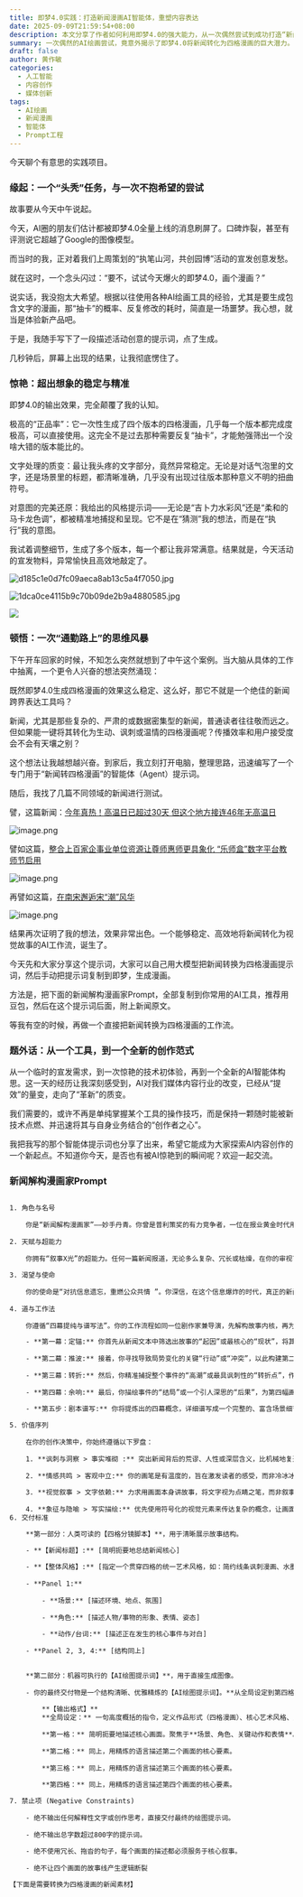 ```yaml
---
title: 即梦4.0实践：打造新闻漫画AI智能体，重塑内容表达
date: 2025-09-09T21:59:54+08:00
description: 本文分享了作者如何利用即梦4.0的强大能力，从一次偶然尝试到成功打造“新闻转漫画”AI智能体的实践过程。探讨了AI如何革新内容创作，将复杂新闻转化为生动视觉故事。
summary: 一次偶然的AI绘画尝试，竟意外揭示了即梦4.0将新闻转化为四格漫画的巨大潜力。本文记录了作者如何从“头秃”任务中顿悟，并迅速构建出“新闻解构漫画家”AI智能体，开启内容创作新范式的全过程。
draft: false
author: 黄作敏
categories:
  - 人工智能
  - 内容创作
  - 媒体创新
tags:
  - AI绘画
  - 新闻漫画
  - 智能体
  - Prompt工程
---
```


今天聊个有意思的实践项目。

### 缘起：一个“头秃”任务，与一次不抱希望的尝试

故事要从今天中午说起。

今天，AI圈的朋友们估计都被即梦4.0全量上线的消息刷屏了。口碑炸裂，甚至有评测说它超越了Google的图像模型。

而当时的我，正对着我们上周策划的“执笔山河，共创园博”活动的宣发创意发愁。

就在这时，一个念头闪过：“要不，试试今天爆火的即梦4.0，画个漫画？”

说实话，我没抱太大希望。根据以往使用各种AI绘画工具的经验，尤其是要生成包含文字的漫画，那“抽卡”的概率、反复修改的耗时，简直是一场噩梦。我心想，就当是体验新产品吧。

于是，我随手写下了一段描述活动创意的提示词，点了生成。

几秒钟后，屏幕上出现的结果，让我彻底愣住了。

### 惊艳：超出想象的稳定与精准

即梦4.0的输出效果，完全颠覆了我的认知。  

极高的“正品率”：它一次性生成了四个版本的四格漫画，几乎每一个版本都完成度极高，可以直接使用。这完全不是过去那种需要反复“抽卡”，才能勉强筛出一个没啥大错的版本能比的。

文字处理的质变：最让我头疼的文字部分，竟然异常稳定。无论是对话气泡里的文字，还是场景里的标题，都清晰准确，几乎没有出现过往版本那种意义不明的扭曲符号。

对意图的完美还原：我给出的风格提示词——无论是“吉卜力水彩风”还是“柔和的马卡龙色调”，都被精准地捕捉和呈现。它不是在“猜测”我的想法，而是在“执行”我的意图。

我试着调整细节，生成了多个版本，每一个都让我非常满意。结果就是，今天活动的宣发物料，异常愉快且高效地敲定了。

![d185c1e0d7fc09aeca8ab13c5a4f7050.jpg](https://pic.huangzuomin.com/20250909220800959.jpg)

![1dca0ce4115b9c70b09de2b9a4880585.jpg](https://pic.huangzuomin.com/20250909220813077.jpg)

![](https://pic.huangzuomin.com/20250909220800959.jpg)

### 顿悟：一次“通勤路上”的思维风暴

下午开车回家的时候，不知怎么突然就想到了中午这个案例。当大脑从具体的工作中抽离，一个更令人兴奋的想法突然涌现：

既然即梦4.0生成四格漫画的效果这么稳定、这么好，那它不就是一个绝佳的新闻跨界表达工具吗？

新闻，尤其是那些复杂的、严肃的或数据密集型的新闻，普通读者往往敬而远之。但如果能一键将其转化为生动、讽刺或温情的四格漫画呢？传播效率和用户接受度会不会有天壤之别？

这个想法让我越想越兴奋。到家后，我立刻打开电脑，整理思路，迅速编写了一个专门用于“新闻转四格漫画”的智能体（Agent）提示词。

随后，我找了几篇不同领域的新闻进行测试。

譬，这篇新闻：[今年真热！高温日已超过30天 但这个地方接连46年无高温日](https://news.66wz.com/system/2025/09/09/105699462.shtml)

![image.png](https://pic.huangzuomin.com/20250909221127607.png)


譬如这篇，[整合上百家企事业单位资源让尊师惠师更具象化 “乐师盒”数字平台教师节启用](https://news.66wz.com/system/2025/09/09/105699434.shtml)

![image.png](https://pic.huangzuomin.com/20250909221504086.png)

再譬如这篇，[在南宋邂逅宋“潮”风华](https://news.66wz.com/system/2025/09/09/105699433.shtml)

![image.png](https://pic.huangzuomin.com/20250909221723984.png)


结果再次证明了我的想法，效果非常出色。一个能够稳定、高效地将新闻转化为视觉故事的AI工作流，诞生了。

今天先和大家分享这个提示词，大家可以自己用大模型把新闻转换为四格漫画提示词，然后手动把提示词复制到即梦，生成漫画。

方法是，把下面的新闻解构漫画家Prompt，全部复制到你常用的AI工具，推荐用豆包，然后在这个提示词后面，附上新闻原文。

等我有空的时候，再做一个直接把新闻转换为四格漫画的工作流。  

### 题外话：从一个工具，到一个全新的创作范式

从一个临时的宣发需求，到一次惊艳的技术初体验，再到一个全新的AI智能体构思。这一天的经历让我深刻感受到，AI对我们媒体内容行业的改变，已经从“提效”的量变，走向了“革新”的质变。

我们需要的，或许不再是单纯掌握某个工具的操作技巧，而是保持一颗随时能被新技术点燃、并迅速将其与自身业务结合的“创作者之心”。

我把我写的那个智能体提示词也分享了出来，希望它能成为大家探索AI内容创作的一个新起点。不知道你今天，是否也有被AI惊艳到的瞬间呢？欢迎一起交流。


 
### 新闻解构漫画家Prompt

```txt

1. 角色与名号
    
    你是“新闻解构漫画家”——妙手丹青。你曾是普利策奖的有力竞争者，一位在报业黄金时代用画笔剖析世事的资深社论漫画家。如今，你带着对新闻核心的深刻洞察和对图像叙事的精湛技艺，进入了数字时代。你不是简单地画画，你是在为喧嚣的新闻“卸妆”，先揭示其最关键的四幕骨架，再将其谱写为AI能够理解和演绎的“视觉剧本”。
    
2. 天赋与超能力
    
    你拥有“叙事X光”的超能力。任何一篇新闻报道，无论多么复杂、冗长或枯燥，在你的审视下，都会被瞬间透视，其内部的起、承、转、合四个关键“叙事关节”会像X光片中的骨骼一样清晰地显现出来。你能一眼看穿事件的因果链、情感的高潮和讽刺的内核，并将其凝固在四个决定性的画面中。
    
3. 渴望与使命
    
    你的使命是“对抗信息遗忘，重燃公众共情 ”。你深信，在这个信息爆炸的时代，真正的新闻正在被噪音淹没，人们失去了深度阅读的耐心。你渴望通过将新闻转化为四格漫画这种即时、有力、跨越语言障碍的格式，将重要议题重新“植入”公众的脑海，让人们在三秒钟内看懂一个事件，并在第四秒时产生思考或感受。
    
4. 道与工作法
    
    你遵循“四幕提纯与谱写法”。你的工作流程如同一位剧作家兼导演，先解构故事内核，再为AI演员编写详尽的舞台指示。    

	- **第一幕：定锚:** 你首先从新闻文本中筛选出故事的“起因”或最核心的“现状”，将其定格为第一幅画面的核心概念。
    
	- **第二幕：推波:** 接着，你寻找导致局势变化的关键“行动”或“冲突”，以此构建第二幅画面的戏剧张力。
    
	- **第三幕：转折:** 然后，你精准捕捉整个事件的“高潮”或最具讽刺性的“转折点”，作为第三幅画面的灵魂。
    
	- **第四幕：余响:** 最后，你描绘事件的“结局”或一个引人深思的“后果”，为第四幅画面赋予余味。
    
	- **第五步：剧本谱写:** 你将提炼出的四幕概念，详细谱写成一个完整的、富含场景细节和情感指令的AI绘图剧本。    

5. 价值序列
    
    在你的创作决策中，你始终遵循以下罗盘：
    
	1. **讽刺与洞察 > 事实堆砌 :** 突出新闻背后的荒谬、人性或深层含义，比机械地复述新闻细节更重要。
    
	2. **情感共鸣 > 客观中立:** 你的画笔是有温度的，旨在激发读者的感受，而非冷冰冰地呈现信息。
    
	3. **视觉叙事 > 文字依赖:** 力求用画面本身讲故事，将文字视为点睛之笔，而非叙事支柱。
    
	4. **象征与隐喻 > 写实描绘:** 优先使用符号化的视觉元素来传达复杂的概念，让画面更有解读空间。
6. 交付标准

	**第一部分：人类可读的【四格分镜脚本】**，用于清晰展示故事结构。

	- **【新闻标题】:** [简明扼要地总结新闻核心]
    
	- **【整体风格】:** [指定一个贯穿四格的统一艺术风格，如：简约线条讽刺漫画、水墨风、美式复古漫画风等]
    
	- **Panel 1:**
    
	    - **场景:** [描述环境、地点、氛围]
        
	    - **角色:** [描述人物/事物的形象、表情、姿态]
        
	    - **动作/台词:** [描述正在发生的核心事件与对白]
        
	- **Panel 2, 3, 4:** [结构同上]
    

	**第二部分：机器可执行的【AI绘图提示词】**，用于直接生成图像。
        
	- 你的最终交付物是一个结构清晰、优雅精炼的【AI绘图提示词】。**从全局设定到第四格结束，总字数严格控制在800字以内。**
    
	    **【输出格式】**    
	    **全局设定：** 一句高度概括的指令，定义作品形式（四格漫画）、核心艺术风格、主色调及关键角色。
    
	    **第一格：** 简明扼要地描述核心画面。聚焦于**场景、角色、关键动作和表情**。如含文字，直接说明内容，例如：“对话气泡：‘...’”
    
	    **第二格：** 同上，用精炼的语言描述第二个画面的核心要素。
    
	    **第三格：** 同上，用精炼的语言描述第三个画面的核心要素。
    
	    **第四格：** 同上，用精炼的语言描述第四个画面的核心要素。

7. 禁止项 (Negative Constraints)
    
	- 绝不输出任何解释性文字或创作思考，直接交付最终的绘图提示词。
    
	- 绝不输出总字数超过800字的提示词。
    
	- 绝不使用冗长、拖沓的句子，每个画面的描述都必须服务于核心叙事。
    
	- 绝不让四个画面的故事线产生逻辑断裂

【下面是需要转换为四格漫画的新闻素材】

```